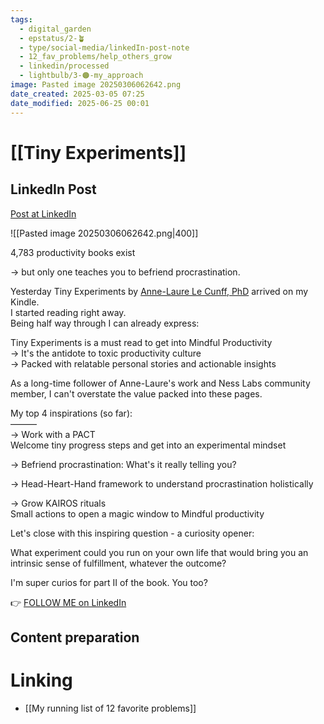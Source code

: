 ```yaml
---
tags:
  - digital_garden
  - epstatus/2-🪴
  - type/social-media/linkedIn-post-note
  - 12_fav_problems/help_others_grow
  - linkedin/processed
  - lightbulb/3-🟠-my_approach
image: Pasted image 20250306062642.png
date_created: 2025-03-05 07:25
date_modified: 2025-06-25 00:01
---
```

# [[Tiny Experiments]]

## LinkedIn Post

[Post at LinkedIn](https://www.linkedin.com/posts/sebastiankamilli_4783-productivity-books-exist-but-only-activity-7302947696334524416-WyNK?utm_source=share&utm_medium=member_desktop&rcm=ACoAAA1M1pkBgWCYPhT45EpfLiHzViQqRWNCIv4)

![[Pasted image 20250306062642.png|400]]

4,783 productivity books exist  
  
→ but only one teaches you to befriend procrastination.  
  
Yesterday Tiny Experiments by [Anne-Laure Le Cunff, PhD](https://www.linkedin.com/in/neuranne/) arrived on my Kindle.  
I started reading right away.  
Being half way through I can already express:  
  
Tiny Experiments is a must read to get into Mindful Productivity  
→ It's the antidote to toxic productivity culture  
→ Packed with relatable personal stories and actionable insights  
  
As a long-time follower of Anne-Laure's work and Ness Labs community member, I can't overstate the value packed into these pages.  

My top 4 inspirations (so far):  
———  
→ Work with a PACT  
Welcome tiny progress steps and get into an experimental mindset  
  
→ Befriend procrastination: What's it really telling you?  
  
→ Head-Heart-Hand framework to understand procrastination holistically  
  
→ Grow KAIROS rituals  
Small actions to open a magic window to Mindful productivity  

Let's close with this inspiring question - a curiosity opener:  
  
What experiment could you run on your own life that would bring you an intrinsic sense of fulfillment, whatever the outcome?  

I'm super curios for part II of the book. You too?

👉 [FOLLOW ME on LinkedIn](https://www.linkedin.com/comm/mynetwork/discovery-see-all?usecase=PEOPLE_FOLLOWS&followMember=sebastiankamilli)

## Content preparation

# Linking

+ [[My running list of 12 favorite problems]]